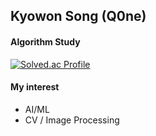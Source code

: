 ## Kyowon Song (Q0ne)

#### Algorithm Study

[![Solved.ac Profile](http://mazassumnida.wtf/api/generate_badge?boj=tim000519)](https://solved.ac/tim000519)<br/>

#### My interest
- AI/ML
- CV / Image Processing
  
<!--
**tim000519/tim000519** is a ✨ _special_ ✨ repository because its `README.md` (this file) appears on your GitHub profile.

Here are some ideas to get you started:

- 🔭 I’m currently working on ...
- 🌱 I’m currently learning ...
- 👯 I’m looking to collaborate on ...
- 🤔 I’m looking for help with ...
- 💬 Ask me about ...
- 📫 How to reach me: ...
- 😄 Pronouns: ...
- ⚡ Fun fact: ...
-->
